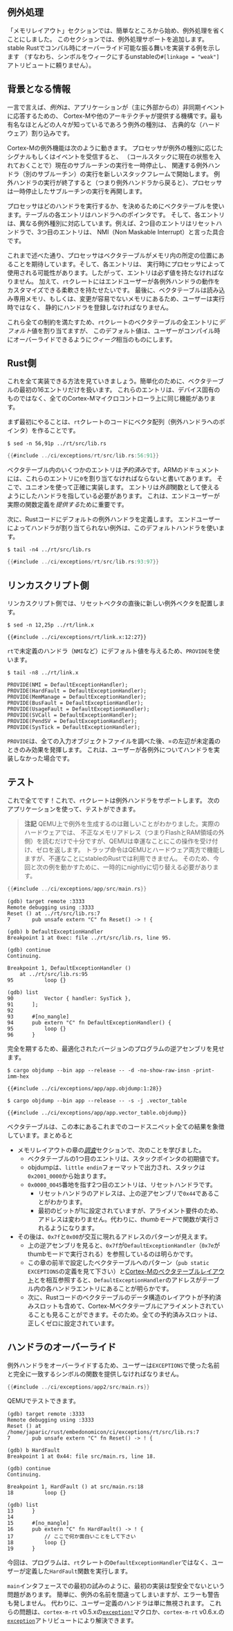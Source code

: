 <!-- # Exception handling -->

## 例外処理

<!-- 
During the "Memory layout" section, we decided to start out simple and leave out handling of
exceptions. In this section, we'll add support for handling them; this serves as an example of
how to achieve compile time overridable behavior in stable Rust (i.e. without relying on the
unstable `#[linkage = "weak"]` attribute, which makes a symbol weak).
 -->

「メモリレイアウト」セクションでは、簡単なところから始め、例外処理を省くことにしました。
このセクションでは、例外処理サポートを追加します。stable Rustでコンパル時にオーバーライド可能な振る舞いを実装する例を示します
（すなわち、シンボルをウィークにするunstableの`#[linkage = "weak"]`アトリビュートに頼りません）。

<!-- ## Background information -->

## 背景となる情報

<!-- 
In a nutshell, *exceptions* are a mechanism the Cortex-M and other architectures provide to let
applications respond to asynchronous, usually external, events. The most prominent type of exception,
that most people will know, is the classical (hardware) interrupt.
 -->

一言で言えば、*例外*は、アプリケーションが（主に外部からの）非同期イベントに応答するための、
Cortex-Mや他のアーキテクチャが提供する機構です。最も有名なほとんどの人々が知っているであろう例外の種別は、
古典的な（ハードウェア）割り込みです。

<!-- 
The Cortex-M exception mechanism works like this:
When the processor receives a signal or event associated to a type of exception, it suspends
the execution of the current subroutine (by stashing the state in the call stack) and then proceeds
to execute the corresponding exception handler, another subroutine, in a new stack frame. After
finishing the execution of the exception handler (i.e. returning from it), the processor resumes the
execution of the suspended subroutine.
 -->

Cortex-Mの例外機能は次のように動きます。
プロセッサが例外の種別に応じたシグナルもしくはイベントを受信すると、
（コールスタックに現在の状態を入れておくことで）現在のサブルーチンの実行を一時停止し、
関連する例外ハンドラ（別のサブルーチン）の実行を新しいスタックフレームで開始します。
例外ハンドラの実行が終了すると（つまり例外ハンドラから戻ると）、プロセッサは一時停止したサブルーチンの実行を再開します。

<!-- 
The processor uses the vector table to decide what handler to execute. Each entry in the table
contains a pointer to a handler, and each entry corresponds to a different exception type. For
example, the second entry is the reset handler, the third entry is the NMI (Non Maskable Interrupt)
handler, and so on.
 -->

プロセッサはどのハンドラを実行するか、を決めるためにベクタテーブルを使います。テーブルの各エントリはハンドラへのポインタです。
そして、各エントリは、異なる例外種別に対応しています。例えば、2つ目のエントリはリセットハンドラで、3つ目のエントリは、
NMI（Non Maskable Interrupt）と言った具合です。

<!-- 
As mentioned before, the processor expects the vector table to be at some specific location in memory,
and each entry in it can potentially be used by the processor at runtime. Hence, the entries must always
contain valid values. Furthermore, we want the `rt` crate to be flexible so the end user can customize the
behavior of each exception handler. Finally, the vector table resides in read only memory, or rather in not
easily modified memory, so the user has to register the handler statically, rather than at runtime.
 -->

これまで述べた通り、プロセッサはベクタテーブルがメモリ内の所定の位置にあることを期待しています。そして、各エントリは、
実行時にプロセッサによって使用される可能性があります。したがって、エントリは必ず値を持たなければなりません。
加えて、`rt`クレートにはエンドユーザーが各例外ハンドラの動作をカスタマイズできる柔軟さを持たせたいです。
最後に、ベクタテーブルは読み込み専用メモリ、もしくは、変更が容易でないメモリにあるため、ユーザーは実行時ではなく、
静的にハンドラを登録しなければなりません。

<!-- 
To satisfy all these constraints, we'll assign a *default* value to all the entries of the vector
table in the `rt` crate, but make these values kind of *weak* to let the end user override them
at compile time.
 -->

これら全ての制約を満たすため、`rt`クレートのベクタテーブルの全エントリに*デフォルト*値を割り当てますが、
このデフォルト値は、ユーザーがコンパイル時にオーバーライドできるように*ウィーク*相当のものにします。

<!-- ## Rust side -->

## Rust側

<!-- 
Let's see how all this can be implemented. For simplicity, we'll only work with the first 16 entries
of the vector table; these entries are not device specific so they have the same function on any
kind of Cortex-M microcontroller.
 -->

これを全て実装できる方法を見ていきましょう。簡単化のために、ベクタテーブルの最初の16エントリだけを扱います。
これらのエントリは、デバイス固有のものではなく、全てのCortex-Mマイクロコントローラ上に同じ機能があります。

<!-- 
The first thing we'll do is create an array of vectors (pointers to exception handlers) in the
`rt` crate's code:
 -->

まず最初にやることは、`rt`クレートのコードにベクタ配列（例外ハンドラへのポインタ）を作ることです。

``` console
$ sed -n 56,91p ../rt/src/lib.rs
```

``` rust
{{#include ../ci/exceptions/rt/src/lib.rs:56:91}}
```

<!-- 
Some of the entries in the vector table are *reserved*; the ARM documentation states that they
should be assigned the value `0` so we use a union to do exactly that. The entries that must point
to a handler make use of *external* functions; this is important because it lets the end user
*provide* the actual function definition.
 -->

ベクタテーブル内のいくつかのエントリは*予約済み*です。ARMのドキュメントには、これらのエントリに`0`を割り当てなければならないと書いてあります。
そこで、ユニオンを使って正確に実装します。
エントリは*外部*関数として使えるようにしたハンドラを指している必要があります。
これは、エンドユーザーが実際の関数定義を*提供する*ために重要です。

<!-- 
Next, we define a default exception handler in the Rust code. Exceptions that have not been assigned
a handler by the end user will make use of this default handler.
 -->

次に、Rustコードにデフォルトの例外ハンドラを定義します。
エンドユーザーによってハンドラが割り当てられない例外は、このデフォルトハンドラを使います。

``` console
$ tail -n4 ../rt/src/lib.rs
```

``` rust
{{#include ../ci/exceptions/rt/src/lib.rs:93:97}}
```

<!-- ## Linker script side -->

## リンカスクリプト側

<!-- 
On the linker script side, we place these new exception vectors right after the reset vector.
 -->

リンカスクリプト側では、リセットベクタの直後に新しい例外ベクタを配置します。

``` console
$ sed -n 12,25p ../rt/link.x
```

``` text
{{#include ../ci/exceptions/rt/link.x:12:27}}
```

<!-- 
And we use `PROVIDE` to give a default value to the handlers that we left undefined in `rt` (`NMI`
and the others above):
 -->

`rt`で未定義のハンドラ（`NMI`など）にデフォルト値を与えるため、`PROVIDE`を使います。

``` console
$ tail -n8 ../rt/link.x
```

``` text
PROVIDE(NMI = DefaultExceptionHandler);
PROVIDE(HardFault = DefaultExceptionHandler);
PROVIDE(MemManage = DefaultExceptionHandler);
PROVIDE(BusFault = DefaultExceptionHandler);
PROVIDE(UsageFault = DefaultExceptionHandler);
PROVIDE(SVCall = DefaultExceptionHandler);
PROVIDE(PendSV = DefaultExceptionHandler);
PROVIDE(SysTick = DefaultExceptionHandler);
```

<!-- 
`PROVIDE` only takes effect when the symbol to the left of the equal sign is still undefined after
inspecting all the input object files. This is the scenario where the user didn't implement the
handler for the respective exception.
 -->

`PROVIDE`は、全ての入力オブジェクトファイルを調べた後、=の左辺が未定義のときのみ効果を発揮します。
これは、ユーザーが各例外についてハンドラを実装しなかった場合です。

<!-- ## Testing it -->

## テスト

<!-- 
That's it! The `rt` crate now has support for exception handlers. We can test it out with following
application:
 -->

これで全てです！これで、`rt`クレートは例外ハンドラをサポートします。
次のアプリケーションを使って、テストができます。

<!-- 
> **NOTE**: Turns out it's hard to generate an exception in QEMU. On real
> hardware a read to an invalid memory address (i.e. outside of the Flash and
> RAM regions) would be enough but QEMU happily accepts the operation and
> returns zero. A trap instruction works on both QEMU and hardware but
> unfortunately it's not available on stable so you'll have to temporarily
> switch to nightly to run this and the next example.
 -->

> **注記** QEMU上で例外を生成するのは難しいことがわかりました。実際のハードウェアでは、
> 不正なメモリアドレス（つまりFlashとRAM領域の外側）を読むだけで十分ですが、QEMUは幸運なことにこの操作を受け付け、ゼロを返します。
> トラップ命令はQEMUとハードウェア両方で機能しますが、不運なことにstableのRustでは利用できません。
> そのため、今回と次の例を動かすために、一時的にnightlyに切り替える必要があります。

``` rust
{{#include ../ci/exceptions/app/src/main.rs}}
```

``` console
(gdb) target remote :3333
Remote debugging using :3333
Reset () at ../rt/src/lib.rs:7
7       pub unsafe extern "C" fn Reset() -> ! {

(gdb) b DefaultExceptionHandler
Breakpoint 1 at 0xec: file ../rt/src/lib.rs, line 95.

(gdb) continue
Continuing.

Breakpoint 1, DefaultExceptionHandler ()
    at ../rt/src/lib.rs:95
95          loop {}

(gdb) list
90          Vector { handler: SysTick },
91      ];
92
93      #[no_mangle]
94      pub extern "C" fn DefaultExceptionHandler() {
95          loop {}
96      }
```

<!-- 
And for completeness, here's the disassembly of the optimized version of the program:
 -->

完全を期するため、最適化されたバージョンのプログラムの逆アセンブリを見せます。

``` console
$ cargo objdump --bin app --release -- -d -no-show-raw-insn -print-imm-hex
```

``` text
{{#include ../ci/exceptions/app/app.objdump:1:28}}
```

``` console
$ cargo objdump --bin app --release -- -s -j .vector_table
```

``` text
{{#include ../ci/exceptions/app/app.vector_table.objdump}}
```

<!-- 
The vector table now resembles the results of all the code snippets in this book
  so far. To summarize:
- In the [_Inspecting it_] section of the earlier memory chapter, we learned
  that:
    - The first entry in the vector table contains the initial value of the
      stack pointer.
    - Objdump prints in `little endian` format, so the stack starts at
      `0x2001_0000`.
    - The second entry points to address `0x0000_0045`, the Reset handler.
        - The address of the Reset handler can be seen in the disassembly above,
          being `0x44`.
        - The first bit being set to 1 does not alter the address due to
          alignment requirements. Instead, it causes the function to be executed
          in _thumb mode_.
- Afterwards, a pattern of addresses alternating between `0x7f` and `0x00` is
  visible.
    - Looking at the disassembly above, it is clear that `0x7f` refers to the
      `DefaultExceptionHandler` (`0x7e` executed in thumb mode).
    - Cross referencing the pattern to the vector table that was set up earlier
      in this chapter (see the definition of `pub static EXCEPTIONS`) with [the
      vector table layout for the Cortex-M], it is clear that the address of the
      `DefaultExceptionHandler` is present each time a respective handler entry
      is present in the table.
    - In turn, it is also visible that the layout of the vector table data
      structure in the Rust code is aligned with all the reserved slots in the
      Cortex-M vector table. Hence, all reserved slots are correctly set to a
      value of zero.
 -->

ベクタテーブルは、この本にあるこれまでのコードスニペット全ての結果を象徴しています。まとめると
- メモリレイアウトの章の[_調査_]セクションで、次のことを学びました。
    - ベクタテーブルの1つ目のエントリは、スタックポインタの初期値です。
    - objdumpは、`little endin`フォーマットで出力され、スタックは`0x2001_0000`から始まります。
    - `0x0000_0045`番地を指す2つ目のエントリは、リセットハンドラです。
        - リセットハンドラのアドレスは、上の逆アセンブリで`0x44`であることがわかります。
        - 最初のビットが1に設定されていますが、アライメント要件のため、アドレスは変わりません。代わりに、*thumbモード*で関数が実行されるようになります。
- その後は、`0x7f`と`0x00`が交互に現れるアドレスのパターンが見えます。
    - 上の逆アセンブリを見ると、`0x7f`が`DefaultExceptionHandler`（`0x7e`がthumbモードで実行される）を参照しているのは明らかです。
    - この章の前半で設定したベクタテーブルへのパターン（`pub static EXCEPTIONS`の定義を見て下さい）と[Cortex-Mのベクタテーブルレイアウト]とを相互参照すると、`DefaultExceptionHandler`のアドレスがテーブル内の各ハンドラエントリにあることが明らかです。
    - 次に、Rustコードのベクタテーブルのデータ構造のレイアウトが予約済みスロットも含めて、Cortex-Mベクタテーブルにアライメントされていることも見ることができます。そのため。全ての予約済みスロットは、正しくゼロに設定されています。

[_Inspecting it_]: https://docs.rust-embedded.org/embedonomicon/memory-layout.html#inspecting-it
[the vector table layout for the Cortex-M]: https://developer.arm.com/docs/dui0552/latest/the-cortex-m3-processor/exception-model/vector-table

[_調査_]: https://docs.rust-embedded.org/embedonomicon/memory-layout.html#inspecting-it
[Cortex-Mのベクタテーブルレイアウト]: https://developer.arm.com/docs/dui0552/latest/the-cortex-m3-processor/exception-model/vector-table

<!-- ## Overriding a handler -->

## ハンドラのオーバーライド

<!-- 
To override an exception handler, the user has to provide a function whose symbol name exactly
matches the name we used in `EXCEPTIONS`.
 -->

例外ハンドラをオーバーライドするため、ユーザーは`EXCEPTIONS`で使った名前と完全に一致するシンボルの関数を提供しなければなりません。

``` rust
{{#include ../ci/exceptions/app2/src/main.rs}}
```

<!-- You can test it in QEMU -->

QEMUでテストできます。

``` console
(gdb) target remote :3333
Remote debugging using :3333
Reset () at /home/japaric/rust/embedonomicon/ci/exceptions/rt/src/lib.rs:7
7       pub unsafe extern "C" fn Reset() -> ! {

(gdb) b HardFault
Breakpoint 1 at 0x44: file src/main.rs, line 18.

(gdb) continue
Continuing.

Breakpoint 1, HardFault () at src/main.rs:18
18          loop {}

(gdb) list
13      }
14
15      #[no_mangle]
16      pub extern "C" fn HardFault() -> ! {
17          // ここで何か面白いことをして下さい
18          loop {}
19      }
```

<!-- 
The program now executes the user defined `HardFault` function instead of the
`DefaultExceptionHandler` in the `rt` crate.
 -->

今回は、プログラムは、`rt`クレートの`DefaultExceptionHandler`ではなく、ユーザーが定義した`HardFault`関数を実行します。

<!-- 
Like our first attempt at a `main` interface, this first implementation has the problem of having no
type safety. It's also easy to mistype the name of the exception, but that doesn't produce an error
or warning. Instead the user defined handler is simply ignored. Those problems can be fixed using a
macro like the [`exception!`] macro defined in `cortex-m-rt` v0.5.x or the
[`exception`] attribute in `cortex-m-rt` v0.6.x.
 -->

`main`インタフェースでの最初の試みのように、最初の実装は型安全でないという問題があります。
簡単に、例外の名前を間違ってしまいますが、エラーも警告も発しません。
代わりに、ユーザー定義のハンドラは単に無視されます。
これらの問題は、`cortex-m-rt` v0.5.xの[`exception!`]マクロか、`cortex-m-rt` v0.6.x.の[`exception`]アトリビュートにより解決できます。

[`exception!`]: https://github.com/japaric/cortex-m-rt/blob/v0.5.1/src/lib.rs#L792
[`exception`]: https://github.com/rust-embedded/cortex-m-rt/blob/v0.6.3/macros/src/lib.rs#L254
